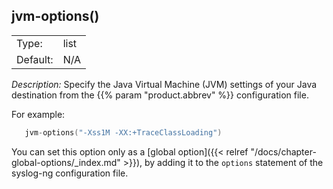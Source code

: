 ---
---
<!-- DISCLAIMER: This file is based on the syslog-ng Open Source Edition documentation https://github.com/balabit/syslog-ng-ose-guides/commit/2f4a52ee61d1ea9ad27cb4f3168b95408fddfdf2 and is used under the terms of The syslog-ng Open Source Edition Documentation License. The file has been modified by Axoflow. -->

## jvm-options()

|          |      |
| -------- | ---- |
| Type:    | list |
| Default: | N/A  |

*Description:* Specify the Java Virtual Machine (JVM) settings of your Java destination from the {{% param "product.abbrev" %}} configuration file.

For example:

```c
   jvm-options("-Xss1M -XX:+TraceClassLoading")
```

You can set this option only as a [global option]({{< relref "/docs/chapter-global-options/_index.md" >}}), by adding it to the `options` statement of the syslog-ng configuration file.

